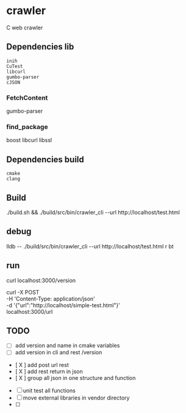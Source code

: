 # crawler 

C web crawler

## Dependencies lib

```
inih
CuTest
libcurl
gumbo-parser
cJSON
```

### FetchContent
gumbo-parser

### find_package
boost
libcurl
libssl

## Dependencies build

```
cmake
clang
```

## Build

./build.sh && ./build/src/bin/crawler_cli --url http://localhost/test.html

## debug

lldb -- ./build/src/bin/crawler_cli --url http://localhost/test.html
r
bt

## run 

curl localhost:3000/version

curl -X POST \
-H 'Content-Type: application/json' \
-d '{"url":"http://localhost/simple-test.html"}' \
localhost:3000/url

## TODO

- [  ] add version and name in cmake variables
- [  ] add version in cli and rest /version
- [ X ] add post url rest
- [ X ] add rest return in json
- [ X ] group all json in one structure and function
- [  ] unit test all functions
- [  ] move external libraries in vendor directory
- [  ] 
